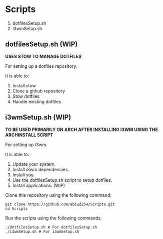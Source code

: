 # Scripts

1. dotfilesSetup.sh
2. i3wmSetup.sh

## dotfilesSetup.sh (WIP)

**USES STOW TO MANAGE DOTFILES**

For setting up a dotfiles repository.

It is able to:

1. Install stow
2. Clone a github repository
3. Stow dotfiles
4. Handle existing dotfiles

## i3wmSetup.sh (WIP)

**TO BE USED PRIMARILY ON ARCH AFTER INSTALLING I3WM USING THE ARCHINSTALL SCRIPT**

For setting up i3wm.

It is able to:

1. Update your system.
2. Install i3wm dependencies.
3. Install yay.
4. Use the dotfilesSetup.sh script to setup dotfiles.
5. Install applications. (WIP)

Clone this repository using the following command:

```
git clone https://github.com/abiud254/Scripts.git
cd Scripts
```

Run the scripts using the following commands:

```
./dotfilesSetup.sh # For dotfilesSetup.sh
./i3wmSetup.sh # For i3wmSetup.sh
```
